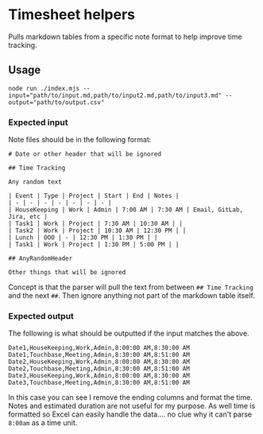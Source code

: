 # Timesheet helpers

Pulls markdown tables from a specific note format to help improve time tracking.

## Usage

`node run ./index.mjs --input="path/to/input.md,path/to/input2.md,path/to/input3.md" --output="path/to/output.csv"`

### Expected input

Note files should be in the following format:

```
# Date or other header that will be ignored

## Time Tracking

Any random text

| Event | Type | Project | Start | End | Notes |
| - | - | - | - | - | - | - |
| HouseKeeping | Work | Admin | 7:00 AM | 7:30 AM | Email, GitLab, Jira, etc |
| Task1 | Work | Project | 7:30 AM | 10:30 AM | |
| Task2 | Work | Project | 10:30 AM | 12:30 PM | |
| Lunch | OOO | - | 12:30 PM | 1:30 PM | |
| Task1 | Work | Project | 1:30 PM | 5:00 PM | |

## AnyRandomHeader

Other things that will be ignored
```
Concept is that the parser will pull the text from between `## Time Tracking` and the next `##`. Then ignore anything not part of the markdown table itself.

### Expected output

The following is what should be outputted if the input matches the above.

```
Date1,HouseKeeping,Work,Admin,8:00:00 AM,8:30:00 AM
Date1,Touchbase,Meeting,Admin,8:30:00 AM,8:51:00 AM
Date2,HouseKeeping,Work,Admin,8:00:00 AM,8:30:00 AM
Date2,Touchbase,Meeting,Admin,8:30:00 AM,8:51:00 AM
Date3,HouseKeeping,Work,Admin,8:00:00 AM,8:30:00 AM
Date3,Touchbase,Meeting,Admin,8:30:00 AM,8:51:00 AM
```

In this case you can see I remove the ending columns and format the time. Notes and estimated duration are not useful for my purpose. As well time is formatted so Excel can easily handle the data.... no clue why it can't parse `8:00am` as a time unit.